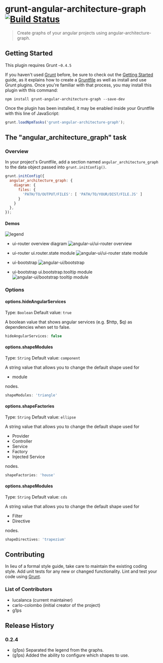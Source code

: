 # grunt-angular-architecture-graph [![Build Status](https://travis-ci.org/lucalanca/grunt-angular-modules-graph.png?branch=master)](https://travis-ci.org/lucalanca/grunt-angular-modules-graph)


> Create graphs of your angular projects using angular-architecture-graph.

## Getting Started
This plugin requires Grunt `~0.4.5`

If you haven't used [Grunt](http://gruntjs.com/) before, be sure to check out the [Getting Started](http://gruntjs.com/getting-started) guide, as it explains how to create a [Gruntfile](http://gruntjs.com/sample-gruntfile) as well as install and use Grunt plugins. Once you're familiar with that process, you may install this plugin with this command:

```shell
npm install grunt-angular-architecture-graph --save-dev
```

Once the plugin has been installed, it may be enabled inside your Gruntfile with this line of JavaScript:

```js
grunt.loadNpmTasks('grunt-angular-architecture-graph');
```

## The "angular_architecture_graph" task

### Overview
In your project's Gruntfile, add a section named `angular_architecture_graph` to the data object passed into `grunt.initConfig()`.

```js
grunt.initConfig({
  angular_architecture_graph: {
    diagram: {
      files: {
        'PATH/TO/OUTPUT/FILES': [ 'PATH/TO/YOUR/DIST/FILE.JS' ]
      }
    }
  },
});
```

#### Demos

![legend](https://raw.githubusercontent.com/lucalanca/grunt-angular-modules-graph/master/docs/images/legend.png "Generated Graph Legend")

- ui-router overview diagram
![angular-ui/ui-router overview](https://raw.githubusercontent.com/lucalanca/grunt-angular-modules-graph/master/docs/images/all.ui-router.png "angular-ui/ui-router Dependencies graph")

- ui-router ui.router.state module
![angular-ui/ui-router state module](https://raw.githubusercontent.com/lucalanca/grunt-angular-modules-graph/master/docs/images/ui.router.state.png "angular-ui/ui-router Dependencies graph")

- ui-bootstrap
![angular-ui/bootstrap ](https://raw.githubusercontent.com/lucalanca/grunt-angular-modules-graph/master/docs/images/all.ui-bootstrap.png "angular-ui/bootstrap Dependencies graph")

- ui-bootstrap ui.bootstrap.tooltip module
![angular-ui/bootstrap tooltip module ](https://raw.githubusercontent.com/lucalanca/grunt-angular-modules-graph/master/docs/images/ui.bootstrap.tooltip.png "angular-ui/bootstrap Dependencies graph")


### Options

#### options.hideAngularServices
Type: `Boolean`
Default value: `true`

A boolean value that shows angular services (e.g. $http, $q) as dependencies when set to false.

```js
hideAngularServices: false
```

#### options.shapeModules
Type: `String`
Default value: `component`

A string value that allows you to change the default shape used for

 * module

nodes.

```js
shapeModules: 'triangle'
```

#### options.shapeFactories
Type: `String`
Default value: `ellipse`

A string value that allows you to change the default shape used for

 * Provider
 * Controller
 * Service
 * Factory
 * Injected Service

nodes.

```js
shapeFactories: 'house'
```

#### options.shapeModules
Type: `String`
Default value: `cds`

A string value that allows you to change the default shape used for

 * Filter
 * Directive

nodes.

```js
shapeDirectives: 'trapezium'
```


## Contributing
In lieu of a formal style guide, take care to maintain the existing coding style. Add unit tests for any new or changed functionality. Lint and test your code using [Grunt](http://gruntjs.com/).

### List of Contributors

- lucalanca     (current maintainer)
- carlo-colombo (initial creator of the project)
- g1ps

## Release History

### 0.2.4
- (g1ps) Separated the legend from the graphs.
- (g1ps) Added the ability to configure which shapes to use.

